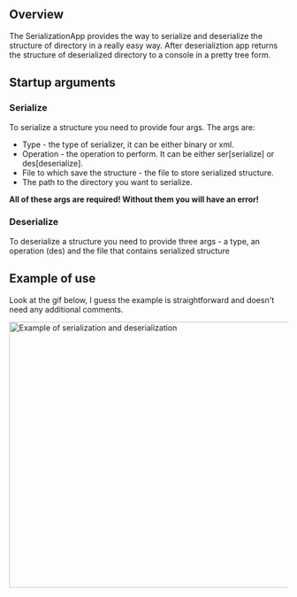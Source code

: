 <h2>Overview</h2>
<p>The SerializationApp provides the way to serialize and deserialize the structure of directory in a really easy way. After deserializtion app returns the structure of deserialized directory to a console in a pretty tree form.</p> 
<h2>Startup arguments</h2>
<div>
<h3>Serialize</h3>
<p>To serialize a structure you need to provide four args. The args are:</p>
<ul>
<li>Type - the type of serializer, it can be either binary or xml.</li>
<li>Operation - the operation to perform. It can be either ser[serialize] or des[deserialize].</li>
<li>File to which save the structure - the file to store serialized structure.</li>
<li>The path to the directory you want to serialize.</li>
</ul>
<p><b>All of these args are required! Without them you will have an error!</b></p>
<h3>Deserialize</h3>
<p>To deserialize a structure you need to provide three args - a type, an operation (des) and the file that contains serialized structure</p>
</div>
<h2>Example of use</h2>
<p>Look at the gif below, I guess the example is straightforward and doesn't need any additional comments.</p>
<img src="https://github.com/vlemish/SerializationApp/blob/master/imgs/serialization-deserialization-example.gif" alt="Example of serialization and deserialization" width="959" height="480">
